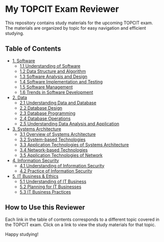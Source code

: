 # My TOPCIT Exam Reviewer

This repository contains study materials for the upcoming TOPCIT exam. The materials are organized by topic for easy navigation and efficient studying.

## Table of Contents

- [1. Software](/1-software/)
  - [1.1 Understanding of Software](/1-software/1.1-understanding-software.md)
  - [1.2 Data Structure and Algorithm](/1-software/1.2-data-structure-and-algorithm.md)
  - [1.3 Software Analysis and Design](/1-software/1.3-software-analysis-and-design.md)
  - [1.4 Software Implementation and Testing](/1-software/1.4-software-implementation-and-testing.md)
  - [1.5 Software Management](/1-software/1.5-software-management.md)
  - [1.6 Trends in Software Development](/1-software/1.6-trends-in-software-development.md)
- [2. Data](/2-data/)
  - [2.1 Understanding Data and Database](/2-data/2.1-understanding-data-and-database.md)
  - [2.2 Database Design](/2-data/2.2-database-design.md)
  - [2.3 Database Programming](/2-data/2.3-database-programming.md)
  - [2.4 Database Operations](/2-data/2.4-database-operations.md)
  - [2.5 Understanding Data Analysis and Application](/2-data/2.5-understanding-data-analysis-and-application.md)
- [3. Systems Architecture](/3-systems-architecture/)
  - [3.1 Overview of Systems Architecture](/3-systems-architecture/3.1-overview-of-systems-architecture.md)
  - [3.2 System-based Technologies](/3-systems-architecture/3.2-system-based-technologies.md)
  - [3.3 Application Technologies of Systems Architecture](/3-systems-architecture/3.3-application-technologies-of-systems-architecture.md)
  - [3.4 Network-based Technologies](/3-systems-architecture/3.4-network-based-technologies.md)
  - [3.5 Application Technologies of Network](/3-systems-architecture/3.5-application-technologies-of-network.md)
- [4. Information Security](/4-information-security/)
  - [4.1 Understanding of Information Security](/4-information-security/4.1-understanding-of-information-security.md)
  - [4.2 Practice of Information Security](/4-information-security/4.2-practice-of-information-security.md)
- [5. IT Business & Ethics](/5-it-business-&-ethics/)
  - [5.1 Understanding of IT Business](/5-it-business-&-ethics/5.1-understanding-of-it-business.md)
  - [5.2 Planning for IT Businesses](/5-it-business-&-ethics/5.2-planning-for-it-businesses.md)
  - [5.3 IT Business Practices](/5-it-business-&-ethics/5.3-it-business-practices.md)


## How to Use this Reviewer

Each link in the table of contents corresponds to a different topic covered in the TOPCIT exam. Click on a link to view the study materials for that topic.

Happy studying!